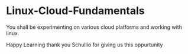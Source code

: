 # Linux-Cloud-Fundamentals

You shall be experimenting on various cloud platforms and working with linux.

Happy Learning
thank you Schullio for giving us this oppurtunity

